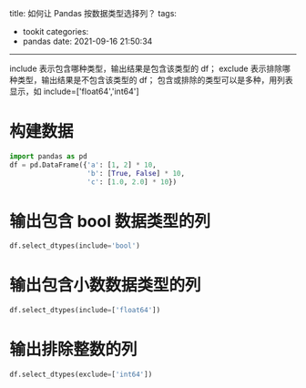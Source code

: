 title: 如何让 Pandas 按数据类型选择列？
tags:
  - tookit
categories:
  - pandas
date: 2021-09-16 21:50:34
---

include 表示包含哪种类型，输出结果是包含该类型的 df；
exclude 表示排除哪种类型，输出结果是不包含该类型的 df；
包含或排除的类型可以是多种，用列表显示，如 include=['float64','int64']


# 构建数据
```python
import pandas as pd
df = pd.DataFrame({'a': [1, 2] * 10,
                   'b': [True, False] * 10,
                   'c': [1.0, 2.0] * 10})
```

# 输出包含 bool 数据类型的列
```python
df.select_dtypes(include='bool')
```

# 输出包含小数数据类型的列
```python
df.select_dtypes(include=['float64'])
```

# 输出排除整数的列
```python
df.select_dtypes(exclude=['int64'])
```